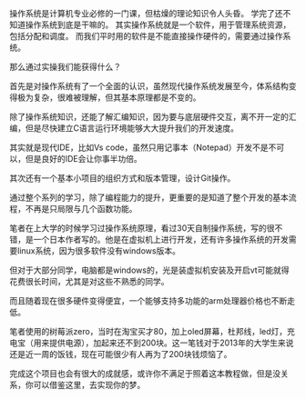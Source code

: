 操作系统是计算机专业必修的一门课，但枯燥的理论知识令人头昏。
学完了还不知道操作系统到底是干嘛的。
其实操作系统就是一个软件，用于管理系统资源，包括分配和调度。
而我们平时用的软件是不能直接操作硬件的，需要通过操作系统。

那么通过实操我们能获得什么？

首先是对操作系统有了一个全面的认识，虽然现代操作系统发展至今，体系结构变得极为复杂，很难被理解，但其基本原理都是不变的。

除了操作系统知识，还能了解汇编知识，因为要与底层硬件交互，离不开一定的汇编，但是尽快建立C语言运行环境能够大大提升我们的开发速度。

其实就是现代IDE，比如Vs code，虽然只用记事本（Notepad）开发不是不可以，但是良好的IDE会让你事半功倍。

其次还有一个基本小项目的组织方式和版本管理，设计Git操作。

通过整个系列的学习，除了编程能力的提升，更重要的是知道了整个开发的基本流程，不再是只局限与几个函数功能。

笔者在上大学的时候学习过操作系统原理，看过30天自制操作系统，写的很不错，是一个日本作者写的。他是在虚拟机上进行开发，还有许多操作系统的开发需要linux系统，因为很多软件没有windows版本。

但对于大部分同学，电脑都是windows的，光是装虚拟机安装及开启vt可能就得花费很长时间，尤其是对这些不熟悉的同学。

而且随着现在很多硬件变得便宜，一个能够支持多功能的arm处理器价格也不断走低。

笔者使用的树莓派zero，当时在淘宝买才80，加上oled屏幕，杜邦线，led灯，充电宝（用来提供电源），加起来还不到200块。这一笔钱对于2013年的大学生来说还是近一周的饭钱，现在可能很少有人再为了200块钱烦恼了。

完成这个项目也会有很大的成就感，或许你不满足于照着这本教程做，但是没关系，你可以借鉴这里，去实现你的梦。
